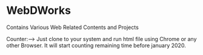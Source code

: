 # WebDWorks
Contains Various Web Related Contents and Projects

Counter:-->
Just clone to your system and run html file using Chrome or any other Browser.
It will start counting remaining time before january 2020.
